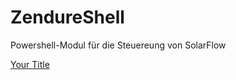 # ZendureShell
 Powershell-Modul für die Steuereung von SolarFlow

[Your Title](PowershellTools/GetDeveloper.ps1)